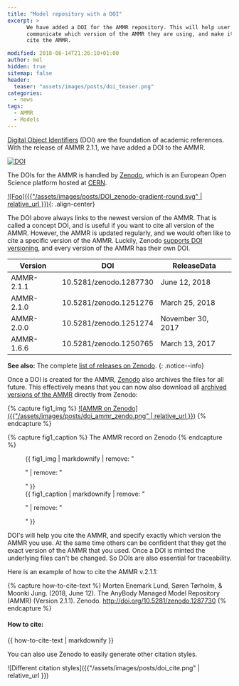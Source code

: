 ```yaml
---
title: "Model repository with a DOI"
excerpt: >
      We have added a DOI for the AMMR repository. This will help user users 
      communicate which version of the AMMR they are using, and make it easy to 
      cite the AMMR. 

modified: 2018-06-14T21:26:10+01:00
author: mel
hidden: true
sitemap: false
header:
  teaser: "assets/images/posts/doi_teaser.png"
categories:
  - news
tags: 
  - AMMR
  - Models
---
```


[Digital Object Identifiers](https://en.wikipedia.org/wiki/Digital_object_identifier) (DOI) are
the foundation of academic references. With the release of AMMR 2.1.1, we have
added a DOI to the AMMR.

[![DOI](https://zenodo.org/badge/DOI/10.5281/zenodo.1250764.svg)](https://doi.org/10.5281/zenodo.1250764)

The DOIs for the AMMR is handled by [Zenodo](http://about.zenodo.org/), which is
an European Open Science platform hosted at [CERN](https://home.cern/). 

[![Foo]({{"/assets/images/posts/DOI_zenodo-gradient-round.svg" | relative_url }})](https://zenodo.org/){: .align-center}

The DOI above always links to the newest version of the AMMR. That is called a concept DOI, and is useful if you want to cite all version of the AMMR. However, the AMMR is updated regularly, and we would often like to cite a specific version of the AMMR. Luckily, Zenodo [supports DOI versioning](http://blog.zenodo.org/2017/05/30/doi-versioning-launched/), and every version of the AMMR has their own DOI.

| Version       |           DOI          |    ReleaseData    |
| ------        | ---------------------- | ----------------- | 
| AMMR-2.1.1    | 10.5281/zenodo.1287730 | June 12, 2018     |
| AMMR-2.1.0    | 10.5281/zenodo.1251276 | March 25, 2018    |
| AMMR-2.0.0    | 10.5281/zenodo.1251274 | November 30, 2017 |
| AMMR-1.6.6    | 10.5281/zenodo.1250765 | March 13, 2017    |

**See also:** The complete [list of releases on Zenodo](https://zenodo.org/search?page=1&size=20&q=conceptrecid:%221250764%22&sort=-publication_date&all_versions=True).
{: .notice--info}

Once a DOI is created for the AMMR, [Zenodo](http://about.zenodo.org/) also
archives the files for all future. This effectively means that you can now also
download all [archived versions of the AMMR](https://zenodo.org/record/1287730)
directly from Zenodo: 

{% capture fig1_img %}
[![AMMR on Zenodo]({{"/assets/images/posts/doi_ammr_zendo.png" | relative_url }})](https://zenodo.org/record/1287730)
{% endcapture %}

{% capture fig1_caption %}
The AMMR record on Zenodo
{% endcapture %}

<figure>
  {{ fig1_img | markdownify | remove: "<p>" | remove: "</p>" }}
  <figcaption>{{ fig1_caption | markdownify | remove: "<p>" | remove: "</p>" }}</figcaption>
</figure>

DOI's will help you cite the AMMR, and specify exactly which version the AMMR you use. At the same time others can be confident that they get the exact version of the AMMR that you
used. Once a DOI is minted the underlying files can't be changed. So DOIs are
also essential for traceability.

Here is an example of how to cite the AMMR v.2.1.1:

{% capture how-to-cite-text %}
Morten Enemark Lund, Søren Tørholm, & Moonki Jung. (2018, June 12). The AnyBody Managed Model Repository (AMMR) (Version 2.1.1). Zenodo. http://doi.org/10.5281/zenodo.1287730
{% endcapture %}

<div class="notice--success">
  <h4>How to cite:</h4>
  {{ how-to-cite-text | markdownify }}
</div>

You can also use Zenodo to easily generate other citation styles. 

![Different citation styles]({{"/assets/images/posts/doi_cite.png" | relative_url }})

